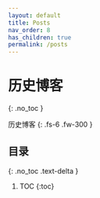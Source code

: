 ```yaml
---
layout: default
title: Posts
nav_order: 8
has_children: true
permalink: /posts
---
```


# 历史博客
{: .no_toc }

历史博客
{: .fs-6 .fw-300 }

## 目录
{: .no_toc .text-delta }

1. TOC
{:toc}
